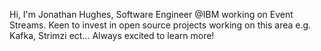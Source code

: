 Hi, I'm Jonathan Hughes,
    Software Engineer @IBM working on Event Streams. 
    Keen to invest in open source projects working on this area e.g. Kafka, Strimzi ect...
    Always excited to learn more!
